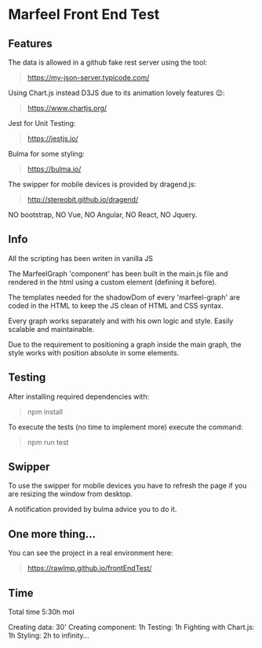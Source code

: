 # Marfeel Front End Test

## Features

The data is allowed in a github fake rest server using the tool:

> https://my-json-server.typicode.com/

Using Chart.js instead D3JS due to its animation lovely features 😉:

> https://www.chartjs.org/

Jest for Unit Testing:

> https://jestjs.io/

Bulma for some styling:

> https://bulma.io/

The swipper for mobile devices is provided by dragend.js:

> http://stereobit.github.io/dragend/

NO bootstrap, NO Vue, NO Angular, NO React, NO Jquery.

## Info

All the scripting has been writen in vanilla JS

The MarfeelGraph 'component' has been built in the main.js file and rendered in the html using a custom element (defining it before).

The templates needed for the shadowDom of every 'marfeel-graph' are coded in the HTML to keep the JS clean of HTML and CSS syntax.

Every graph works separately and with his own logic and style.
Easily scalable and maintainable.

Due to the requirement to positioning a graph inside the main graph, the style works with position absolute in some elements.

## Testing

After installing required dependencies with:

> npm install

To execute the tests (no time to implement more) execute the command:

> npm run test

## Swipper

To use the swipper for mobile devices you have to refresh the page if you are resizing the window from desktop.

A notification provided by bulma advice you to do it.

## One more thing...

You can see the project in a real environment here:

> https://rawlmp.github.io/frontEndTest/

## Time

Total time 5:30h mol

Creating data: 30'
Creating component: 1h
Testing: 1h
Fighting with Chart.js: 1h
Styling: 2h to infinity...
